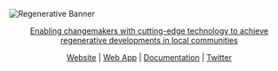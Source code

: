 ![Regenerative Banner](https://cdn.prod.website-files.com/5fcaa3a6fcb269f7778d1f87/64b10eb991823df4e52e2358_OpenGraph.webp)

<p align="center">
  <a href="https://www.kolektivo.network/">

<p align="center">Enabling changemakers with cutting-edge technology to achieve regenerative developments in local communities</p>

<p align="center">
  <a href="https://www.kolektivo.network/" target="_blank" rel="noopener"> Website</a> | <a href="https://app.kolektivo.network/" target="_blank" rel="noopener"> Web App</a> | <a href="https://docs.kolektivo.network/" target="_blank" rel="noopener"> Documentation</a> | <a href="https://x.com/Kolektivo" target="_blank" rel="noopener">Twitter</a>
</p>
